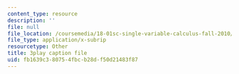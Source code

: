 ```yaml
---
content_type: resource
description: ''
file: null
file_location: /coursemedia/18-01sc-single-variable-calculus-fall-2010/fb1639c380754fbcb28df50d21483f87_hjZhPczMkL4.srt
file_type: application/x-subrip
resourcetype: Other
title: 3play caption file
uid: fb1639c3-8075-4fbc-b28d-f50d21483f87
---
```

